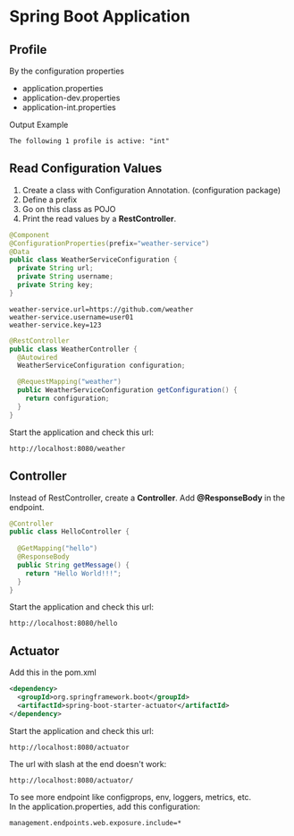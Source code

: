 # Spring Boot Application

## Profile
By the configuration properties
- application.properties
- application-dev.properties
- application-int.properties

Output Example
```
The following 1 profile is active: "int"
```

## Read Configuration Values
1. Create a class with Configuration Annotation. (configuration package)
2. Define a prefix
3. Go on this class as POJO
4. Print the read values by a **RestController**.

```java
@Component
@ConfigurationProperties(prefix="weather-service")
@Data
public class WeatherServiceConfiguration {
  private String url;
  private String username;
  private String key;
}
```

```
weather-service.url=https://github.com/weather
weather-service.username=user01
weather-service.key=123
```

```java
@RestController
public class WeatherController {
  @Autowired
  WeatherServiceConfiguration configuration;

  @RequestMapping("weather")
  public WeatherServiceConfiguration getConfiguration() {
    return configuration;
  }
}
```

Start the application and check this url:
```
http://localhost:8080/weather
```

## Controller
Instead of RestController, create a **Controller**.
Add **@ResponseBody** in the endpoint.

```java
@Controller
public class HelloController {
  
  @GetMapping("hello")
  @ResponseBody
  public String getMessage() {
    return "Hello World!!!";
  }
}
```

Start the application and check this url:
```
http://localhost:8080/hello
```

## Actuator
Add this in the pom.xml
```xml
<dependency>
  <groupId>org.springframework.boot</groupId>
  <artifactId>spring-boot-starter-actuator</artifactId>
</dependency>
```

Start the application and check this url:
```
http://localhost:8080/actuator
```

The url with slash at the end doesn't work:
```
http://localhost:8080/actuator/
```

To see more endpoint like configprops, env, loggers, metrics, etc.  
In the application.properties, add this configuration:
```
management.endpoints.web.exposure.include=*
```
